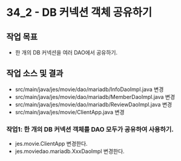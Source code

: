 # 34_2 - DB 커넥션 객체 공유하기

## 작업 목표

- 한 개의 DB 커넥션을 여러 DAO에서 공유하기.

## 작업 소스 및 결과

- src/main/java/jes/movie/dao/mariadb/InfoDaoImpl.java 변경
- src/main/java/jes/movie/dao/mariadb/MemberDaoImpl.java 변경
- src/main/java/jes/movie/dao/mariadb/ReviewDaoImpl.java 변경
- src/main/java/jes/movie/ClientApp.java 변경


### 작업1: 한 개의 DB 커넥션 객체를 DAO 모두가 공유하여 사용하기.

- jes.movie.ClientApp 변경한다.
- jes.moviedao.mariadb.XxxDaoImpl 변경한다.

